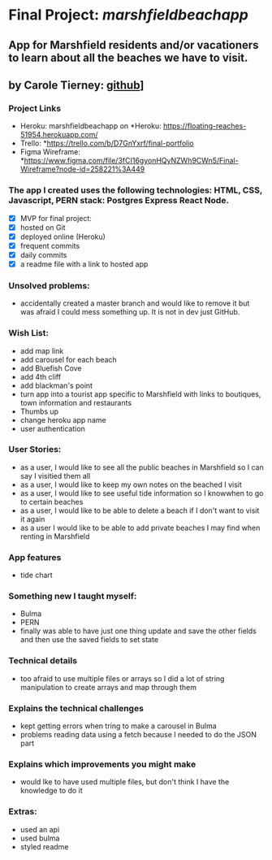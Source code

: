# Final Project:  *marshfieldbeachapp*

## App for Marshfield residents and/or vacationers to learn about all the beaches we have to visit.

## by Carole Tierney: [github](https://github.com/caroleatierney)]

### Project Links
  * Heroku: marshfieldbeachapp on *Heroku: https://floating-reaches-51954.herokuapp.com/
  * Trello: *https://trello.com/b/D7GnYxrf/final-portfolio
  * Figma Wireframe: *https://www.figma.com/file/3fCI16gyonHQyNZWh9CWn5/Final-Wireframe?node-id=258221%3A449
      
### The app I created uses the following technologies: HTML, CSS, Javascript, PERN stack: Postgres Express React Node.
- [x] MVP for final project:
- [x] hosted on Git
- [x] deployed online (Heroku)
- [x] frequent commits
- [x] daily commits 
- [x] a readme file with a link to hosted app 

### Unsolved problems: 
* accidentally created a master branch and would like to remove it but was afraid I could mess something up.  It is not in dev just GitHub.

### Wish List:
* add map link
* add carousel for each beach
* add Bluefish Cove
* add 4th cliff
* add blackman's point
* turn app into a tourist app specific to Marshfield with links to boutiques, town information and restaurants
* Thumbs up
* change heroku app name
* user authentication

### User Stories:
* as a user, I would like to see all the public beaches in Marshfield so I can say I visitied them all
* as a user, I would like to keep my own notes on the beached I visit
* as a user, I would like to see useful tide information so I knowwhen to go to certain beaches
* as a user, I would like to be able to delete a beach if I don't want to visit it again
* as a user I would like to be able to add private beaches I may find when renting in Marshfield


### App features
* tide chart

### Something new I taught myself:
* Bulma
* PERN
* finally was able to have just one thing update and save the other fields and then use the saved fields to set state

### Technical details
* too afraid to use multiple files or arrays so I did a lot of string manipulation to create arrays and map through them

### Explains the technical challenges
* kept getting errors when tring to make a carousel in Bulma
* problems reading data using a fetch because I needed to do the JSON part

### Explains which improvements you might make
* would lke to have used multiple files, but don't think I have the knowledge to do it

### Extras:
* used an api
* used bulma
* styled readme

